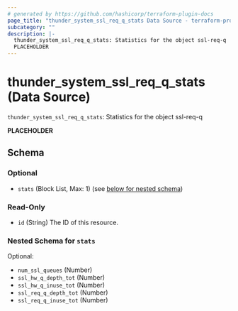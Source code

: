 ```yaml
---
# generated by https://github.com/hashicorp/terraform-plugin-docs
page_title: "thunder_system_ssl_req_q_stats Data Source - terraform-provider-thunder"
subcategory: ""
description: |-
  thunder_system_ssl_req_q_stats: Statistics for the object ssl-req-q
  PLACEHOLDER
---
```


# thunder_system_ssl_req_q_stats (Data Source)

`thunder_system_ssl_req_q_stats`: Statistics for the object ssl-req-q

__PLACEHOLDER__



<!-- schema generated by tfplugindocs -->
## Schema

### Optional

- `stats` (Block List, Max: 1) (see [below for nested schema](#nestedblock--stats))

### Read-Only

- `id` (String) The ID of this resource.

<a id="nestedblock--stats"></a>
### Nested Schema for `stats`

Optional:

- `num_ssl_queues` (Number)
- `ssl_hw_q_depth_tot` (Number)
- `ssl_hw_q_inuse_tot` (Number)
- `ssl_req_q_depth_tot` (Number)
- `ssl_req_q_inuse_tot` (Number)


